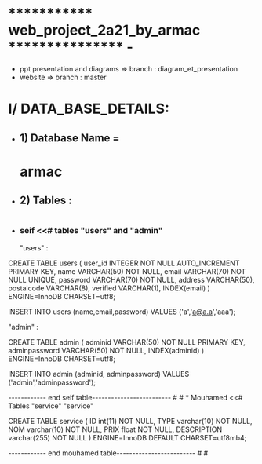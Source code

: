 #  *********** web_project_2a21_by_armac  ***************             -
* ppt presentation and diagrams => branch : diagram_et_presentation
* website => branch : master
#
<h1> I/ DATA_BASE_DETAILS:</h1>

* <h2> 1)  Database Name  = </h2>  <h1> armac </h1> 

* <h2> 2)  Tables : </h2>
#
#
* <h3> seif <<# tables "users" and "admin" </h3>

  </h3>"users" : </h3>

CREATE TABLE users (
   user_id INTEGER NOT NULL
     AUTO_INCREMENT PRIMARY KEY,
   name VARCHAR(50) NOT NULL,
   email VARCHAR(70) NOT NULL UNIQUE,
   password VARCHAR(70) NOT NULL,
   address VARCHAR(50),
   postalcode VARCHAR(8),
   verified  VARCHAR(1),
   INDEX(email)
) ENGINE=InnoDB CHARSET=utf8;


INSERT INTO users (name,email,password) VALUES ('a','a@a.a','aaa');

</h3> "admin" : </h3>

CREATE TABLE admin (
   adminid VARCHAR(50) NOT NULL PRIMARY KEY,
   adminpassword VARCHAR(50) NOT NULL,
   INDEX(adminid)
) ENGINE=InnoDB CHARSET=utf8;

INSERT INTO admin (adminid, adminpassword) VALUES ('admin','adminpassword');
</h3>  ------------ end seif table-------------------------   </h3>
#
#
* </h3> Mouhamed <<# Tables "service"   </h3>

</h3>"service"</h3>    

CREATE TABLE service (
  ID int(11) NOT NULL,
  TYPE varchar(10) NOT NULL,
  NOM varchar(10) NOT NULL,
  PRIX float NOT NULL,
  DESCRIPTION varchar(255) NOT NULL
) ENGINE=InnoDB DEFAULT CHARSET=utf8mb4;


</h3> ------------ end mouhamed table-------------------------   </h3>
#
#



